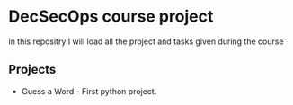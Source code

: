 # DecSecOps course project
in this repositry I will load all the project and tasks given during the course


## Projects
- Guess a Word - First python project. 
